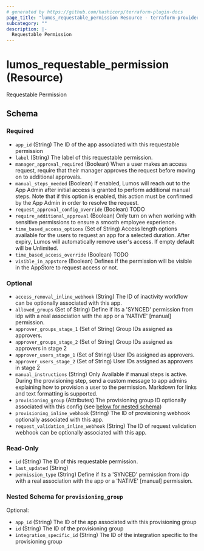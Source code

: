 ```yaml
---
# generated by https://github.com/hashicorp/terraform-plugin-docs
page_title: "lumos_requestable_permission Resource - terraform-provider-lumos"
subcategory: ""
description: |-
  Requestable Permission
---
```


# lumos_requestable_permission (Resource)

Requestable Permission



<!-- schema generated by tfplugindocs -->
## Schema

### Required

- `app_id` (String) The ID of the app associated with this requestable permission
- `label` (String) The label of this requestable permission.
- `manager_approval_required` (Boolean) When a user makes an access request, require that their manager approves the request before moving on to additional approvals.
- `manual_steps_needed` (Boolean) If enabled, Lumos will reach out to the App Admin after initial access is granted to perform additional manual steps. Note that if this option is enabled, this action must be confirmed by the App Admin in order to resolve the request.
- `request_approval_config_override` (Boolean) TODO
- `require_additional_approval` (Boolean) Only turn on when working with sensitive permissions to ensure a smooth employee experience.
- `time_based_access_options` (Set of String) Access length options available for the users to request an app for a selected duration. After expiry, Lumos will automatically remove user's access. If empty default will be Unlimited.
- `time_based_access_override` (Boolean) TODO
- `visible_in_appstore` (Boolean) Defines if the permission will be visible in the AppStore to request access or not.

### Optional

- `access_removal_inline_webhook` (String) The ID of inactivity workflow can be optionally associated with this app.
- `allowed_groups` (Set of String) Define if its a 'SYNCED' permission from idp with a real association with the app or a 'NATIVE' [manual] permission.
- `approver_groups_stage_1` (Set of String) Group IDs assigned as approvers.
- `approver_groups_stage_2` (Set of String) Group IDs assigned as approvers in stage 2
- `approver_users_stage_1` (Set of String) User IDs assigned as approvers.
- `approver_users_stage_2` (Set of String) User IDs assigned as approvers in stage 2
- `manual_instructions` (String) Only Available if manual steps is active. During the provisioning step, send a custom message to app admins explaining how to provision a user to the permission. Markdown for links and text formatting is supported.
- `provisioning_group` (Attributes) The provisioning group ID optionally associated with this config (see [below for nested schema](#nestedatt--provisioning_group))
- `provisioning_inline_webhook` (String) The ID of provisioning webhook optionally associated with this app.
- `request_validation_inline_webhook` (String) The ID of request validation webhook can be optionally associated with this app.

### Read-Only

- `id` (String) The ID of this requestable permission.
- `last_updated` (String)
- `permission_type` (String) Define if its a 'SYNCED' permission from idp with a real association with the app or a 'NATIVE' [manual] permission.

<a id="nestedatt--provisioning_group"></a>
### Nested Schema for `provisioning_group`

Optional:

- `app_id` (String) The ID of the app associated with this provisioning group
- `id` (String) The ID of the provisioning group
- `integration_specific_id` (String) The ID of the integration specific to the provisioning group
